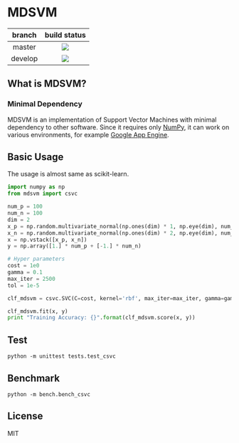 # MDSVM

| branch  | build status |
|:-------:|:------------:|
| master  | ![](https://circleci.com/gh/sfujiwara/mdsvm/tree/master.png?circle-token=1d1965541d4214f5f462e11dc341e1ab0a2904b6) |
| develop | ![](https://circleci.com/gh/sfujiwara/mdsvm/tree/develop.png?circle-token=1d1965541d4214f5f462e11dc341e1ab0a2904b6) |

## What is MDSVM?

### Minimal Dependency

MDSVM is an implementation of Support Vector Machines with minimal dependency to other software.
Since it requires only [NumPy](http://www.numpy.org), it can work on various environments, for example [Google App Engine](https://cloud.google.com/appengine).

## Basic Usage

The usage is almost same as scikit-learn.

```python
import numpy as np
from mdsvm import csvc

num_p = 100
num_n = 100
dim = 2
x_p = np.random.multivariate_normal(np.ones(dim) * 1, np.eye(dim), num_p)
x_n = np.random.multivariate_normal(np.ones(dim) * 2, np.eye(dim), num_n)
x = np.vstack([x_p, x_n])
y = np.array([1.] * num_p + [-1.] * num_n)

# Hyper parameters
cost = 1e0
gamma = 0.1
max_iter = 2500
tol = 1e-5

clf_mdsvm = csvc.SVC(C=cost, kernel='rbf', max_iter=max_iter, gamma=gamma, tol=tol)

clf_mdsvm.fit(x, y)
print "Training Accuracy: {}".format(clf_mdsvm.score(x, y))
```

## Test

```
python -m unittest tests.test_csvc
```

## Benchmark

```
python -m bench.bench_csvc
```

## License

MIT